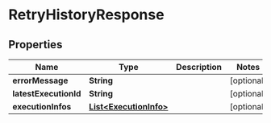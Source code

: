 # RetryHistoryResponse

## Properties
Name | Type | Description | Notes
------------ | ------------- | ------------- | -------------
**errorMessage** | **String** |  |  [optional]
**latestExecutionId** | **String** |  |  [optional]
**executionInfos** | [**List&lt;ExecutionInfo&gt;**](ExecutionInfo.md) |  |  [optional]
